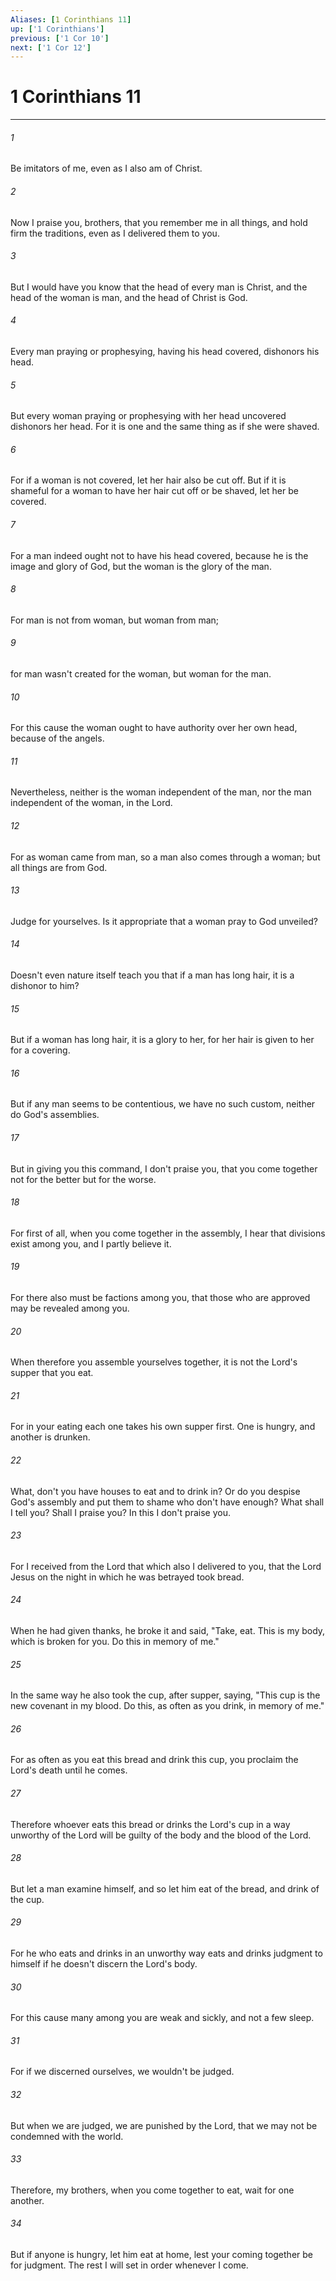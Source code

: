 ```yaml
---
Aliases: [1 Corinthians 11]
up: ['1 Corinthians']
previous: ['1 Cor 10']
next: ['1 Cor 12']
---
```

# 1 Corinthians 11
***





###### 1 

Be imitators of me, even as I also am of Christ. 



###### 2 

Now I praise you, brothers, that you remember me in all things, and hold firm the traditions, even as I delivered them to you. 



###### 3 

But I would have you know that the head of every man is Christ, and the head of the woman is man, and the head of Christ is God. 



###### 4 

Every man praying or prophesying, having his head covered, dishonors his head. 



###### 5 

But every woman praying or prophesying with her head uncovered dishonors her head. For it is one and the same thing as if she were shaved. 



###### 6 

For if a woman is not covered, let her hair also be cut off. But if it is shameful for a woman to have her hair cut off or be shaved, let her be covered. 



###### 7 

For a man indeed ought not to have his head covered, because he is the image and glory of God, but the woman is the glory of the man. 



###### 8 

For man is not from woman, but woman from man; 



###### 9 

for man wasn't created for the woman, but woman for the man. 



###### 10 

For this cause the woman ought to have authority over her own head, because of the angels. 



###### 11 

Nevertheless, neither is the woman independent of the man, nor the man independent of the woman, in the Lord. 



###### 12 

For as woman came from man, so a man also comes through a woman; but all things are from God. 



###### 13 

Judge for yourselves. Is it appropriate that a woman pray to God unveiled? 



###### 14 

Doesn't even nature itself teach you that if a man has long hair, it is a dishonor to him? 



###### 15 

But if a woman has long hair, it is a glory to her, for her hair is given to her for a covering. 



###### 16 

But if any man seems to be contentious, we have no such custom, neither do God's assemblies. 



###### 17 

But in giving you this command, I don't praise you, that you come together not for the better but for the worse. 



###### 18 

For first of all, when you come together in the assembly, I hear that divisions exist among you, and I partly believe it. 



###### 19 

For there also must be factions among you, that those who are approved may be revealed among you. 



###### 20 

When therefore you assemble yourselves together, it is not the Lord's supper that you eat. 



###### 21 

For in your eating each one takes his own supper first. One is hungry, and another is drunken. 



###### 22 

What, don't you have houses to eat and to drink in? Or do you despise God's assembly and put them to shame who don't have enough? What shall I tell you? Shall I praise you? In this I don't praise you. 



###### 23 

For I received from the Lord that which also I delivered to you, that the Lord Jesus on the night in which he was betrayed took bread. 



###### 24 

When he had given thanks, he broke it and said, "Take, eat. This is my body, which is broken for you. Do this in memory of me." 



###### 25 

In the same way he also took the cup, after supper, saying, "This cup is the new covenant in my blood. Do this, as often as you drink, in memory of me." 



###### 26 

For as often as you eat this bread and drink this cup, you proclaim the Lord's death until he comes. 



###### 27 

Therefore whoever eats this bread or drinks the Lord's cup in a way unworthy of the Lord will be guilty of the body and the blood of the Lord. 



###### 28 

But let a man examine himself, and so let him eat of the bread, and drink of the cup. 



###### 29 

For he who eats and drinks in an unworthy way eats and drinks judgment to himself if he doesn't discern the Lord's body. 



###### 30 

For this cause many among you are weak and sickly, and not a few sleep. 



###### 31 

For if we discerned ourselves, we wouldn't be judged. 



###### 32 

But when we are judged, we are punished by the Lord, that we may not be condemned with the world. 



###### 33 

Therefore, my brothers, when you come together to eat, wait for one another. 



###### 34 

But if anyone is hungry, let him eat at home, lest your coming together be for judgment. The rest I will set in order whenever I come.
